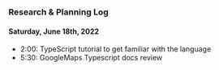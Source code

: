 ### Research & Planning Log
#### Saturday, June 18th, 2022
* 2:00: TypeScript tutorial to get familiar with the language
* 5:30: GoogleMaps Typescript docs review
